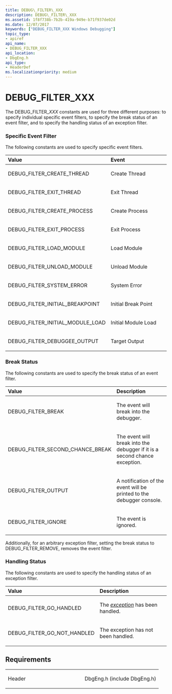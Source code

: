 ```yaml
---
title: DEBUG\_FILTER\_XXX
description: DEBUG\_FILTER\_XXX
ms.assetid: 1f8f738b-7b2b-419a-949e-b71f937de02d
ms.date: 12/07/2017
keywords: ["DEBUG_FILTER_XXX Windows Debugging"]
topic_type:
- apiref
api_name:
- DEBUG_FILTER_XXX
api_location:
- DbgEng.h
api_type:
- HeaderDef
ms.localizationpriority: medium
---
```


# DEBUG\_FILTER\_XXX


The DEBUG\_FILTER\_*XXX* constants are used for three different purposes: to specify individual specific event filters, to specify the break status of an event filter, and to specify the handling status of an exception filter.

### <span id="specific_event_filter"></span><span id="SPECIFIC_EVENT_FILTER"></span>Specific Event Filter

The following constants are used to specify specific event filters.

<table>
<colgroup>
<col width="50%" />
<col width="50%" />
</colgroup>
<thead>
<tr class="header">
<th align="left">Value</th>
<th align="left">Event</th>
</tr>
</thead>
<tbody>
<tr class="odd">
<td align="left"><p>DEBUG_FILTER_CREATE_THREAD</p></td>
<td align="left"><p>Create Thread</p></td>
</tr>
<tr class="even">
<td align="left"><p>DEBUG_FILTER_EXIT_THREAD</p></td>
<td align="left"><p>Exit Thread</p></td>
</tr>
<tr class="odd">
<td align="left"><p>DEBUG_FILTER_CREATE_PROCESS</p></td>
<td align="left"><p>Create Process</p></td>
</tr>
<tr class="even">
<td align="left"><p>DEBUG_FILTER_EXIT_PROCESS</p></td>
<td align="left"><p>Exit Process</p></td>
</tr>
<tr class="odd">
<td align="left"><p>DEBUG_FILTER_LOAD_MODULE</p></td>
<td align="left"><p>Load Module</p></td>
</tr>
<tr class="even">
<td align="left"><p>DEBUG_FILTER_UNLOAD_MODULE</p></td>
<td align="left"><p>Unload Module</p></td>
</tr>
<tr class="odd">
<td align="left"><p>DEBUG_FILTER_SYSTEM_ERROR</p></td>
<td align="left"><p>System Error</p></td>
</tr>
<tr class="even">
<td align="left"><p>DEBUG_FILTER_INITIAL_BREAKPOINT</p></td>
<td align="left"><p>Initial Break Point</p></td>
</tr>
<tr class="odd">
<td align="left"><p>DEBUG_FILTER_INITIAL_MODULE_LOAD</p></td>
<td align="left"><p>Initial Module Load</p></td>
</tr>
<tr class="even">
<td align="left"><p>DEBUG_FILTER_DEBUGGEE_OUTPUT</p></td>
<td align="left"><p>Target Output</p></td>
</tr>
</tbody>
</table>

 

### <span id="break_status"></span><span id="BREAK_STATUS"></span>Break Status

The following constants are used to specify the break status of an event filter.

<table>
<colgroup>
<col width="50%" />
<col width="50%" />
</colgroup>
<thead>
<tr class="header">
<th align="left">Value</th>
<th align="left">Description</th>
</tr>
</thead>
<tbody>
<tr class="odd">
<td align="left"><p>DEBUG_FILTER_BREAK</p></td>
<td align="left"><p>The event will break into the debugger.</p></td>
</tr>
<tr class="even">
<td align="left"><p>DEBUG_FILTER_SECOND_CHANCE_BREAK</p></td>
<td align="left"><p>The event will break into the debugger if it is a second chance exception.</p></td>
</tr>
<tr class="odd">
<td align="left"><p>DEBUG_FILTER_OUTPUT</p></td>
<td align="left"><p>A notification of the event will be printed to the debugger console.</p></td>
</tr>
<tr class="even">
<td align="left"><p>DEBUG_FILTER_IGNORE</p></td>
<td align="left"><p>The event is ignored.</p></td>
</tr>
</tbody>
</table>

 

Additionally, for an arbitrary exception filter, setting the break status to DEBUG\_FILTER\_REMOVE, removes the event filter.

### <span id="handling_status"></span><span id="HANDLING_STATUS"></span>Handling Status

The following constants are used to specify the handling status of an exception filter.

<table>
<colgroup>
<col width="50%" />
<col width="50%" />
</colgroup>
<thead>
<tr class="header">
<th align="left">Value</th>
<th align="left">Description</th>
</tr>
</thead>
<tbody>
<tr class="odd">
<td align="left"><p>DEBUG_FILTER_GO_HANDLED</p></td>
<td align="left"><p>The <a href="https://msdn.microsoft.com/library/windows/hardware/ff556279#wdkgloss-exception" data-raw-source="[&lt;em&gt;exception&lt;/em&gt;](https://msdn.microsoft.com/library/windows/hardware/ff556279#wdkgloss-exception)"><em>exception</em></a> has been handled.</p></td>
</tr>
<tr class="even">
<td align="left"><p>DEBUG_FILTER_GO_NOT_HANDLED</p></td>
<td align="left"><p>The exception has not been handled.</p></td>
</tr>
</tbody>
</table>

 

Requirements
------------

<table>
<colgroup>
<col width="50%" />
<col width="50%" />
</colgroup>
<tbody>
<tr class="odd">
<td align="left"><p>Header</p></td>
<td align="left">DbgEng.h (include DbgEng.h)</td>
</tr>
</tbody>
</table>

 

 





